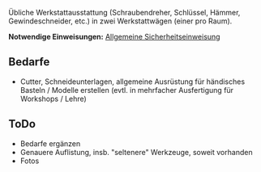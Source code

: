 Übliche Werkstattausstattung (Schraubendreher, Schlüssel, Hämmer, Gewindeschneider, etc.) in zwei Werkstattwägen (einer pro Raum).

**Notwendige Einweisungen:** [Allgemeine Sicherheitseinweisung](!de/Einweisungen_und_Regeln/Grundregeln/index)

## Bedarfe
- Cutter, Schneideunterlagen, allgemeine Ausrüstung für händisches Basteln / Modelle erstellen (evtl. in mehrfacher Ausfertigung für Workshops / Lehre)

## ToDo

- Bedarfe ergänzen
- Genauere Auflistung, insb. "seltenere" Werkzeuge, soweit vorhanden
- Fotos
